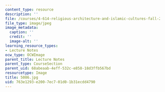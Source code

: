 ```yaml
---
content_type: resource
description: ''
file: /courses/4-614-religious-architecture-and-islamic-cultures-fall-2002/763e1293e2007ec701d01b31ecdd4790_5086.jpg
file_type: image/jpeg
image_metadata:
  caption: ''
  credit: ''
  image-alt: ''
learning_resource_types:
- Lecture Notes
ocw_type: OCWImage
parent_title: Lecture Notes
parent_type: CourseSection
parent_uid: 68abeaab-4eff-532c-e858-18d3ffb567bd
resourcetype: Image
title: 5086.jpg
uid: 763e1293-e200-7ec7-01d0-1b31ecdd4790
---
```

